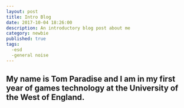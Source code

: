 ```yaml
---
layout: post
title: Intro Blog
date: 2017-10-04 18:26:00
description: An introductory blog post about me
category: newbie
published: true
tags:
  -esd
  -general noise
---
```

My name is Tom Paradise and I am in my first year of games technology at the University of the West of England.
---
